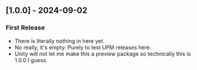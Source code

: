## [1.0.0] - 2024-09-02
### First Release
- There is literally nothing in here yet.
- No really, it's empty. Purely to test UPM releases here.
- Unity will not let me make this a preview package so technically this is 1.0.0 I guess.